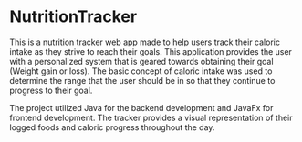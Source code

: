 # NutritionTracker

This is a nutrition tracker web app made to help users track their caloric intake as they strive to reach their goals.
This application provides the user with a personalized system that is geared towards obtaining their goal (Weight gain or loss). 
The basic concept of caloric intake was used to determine the range that the user should be in so that they continue to progress to their goal.

The project utilized Java for the backend development and JavaFx for frontend development. The tracker provides a visual representation of their logged foods and caloric progress throughout the day.
